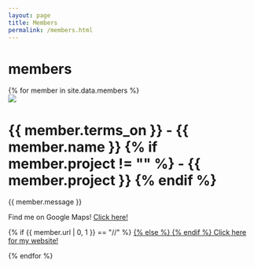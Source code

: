 ```yaml
---
layout: page
title: Members
permalink: /members.html
---
```


# members

<div class="row">
{% for member in site.data.members %}
	<div class="col-md-4">
		<div class="card">
			<img src="http://mappy.dali.dartmouth.edu/{{ member.iconUrl }}">
    		<h1>
    			{{ member.terms_on }} - {{ member.name }}
    			{% if member.project != "" %}
    			- {{ member.project }}
    			{% endif %}
    		</h1>
    		<p>{{ member.message }}</p>
    		<p>
    			Find me on Google Maps!
    			<a href="https://www.google.com/maps/@{{ member.lat_long }}"> 
    				Click here!
    			</a>
    		<p>
    		<p>
    			{% if {{ member.url | 0, 1 }} == "//" %}
    			<a href="http://{{ member.url | 2,-1 }}">
    			{% else %}
    			<a href="{{ member.url }}">
    			{% endif %}
    				Click here for my website!
    			</a>
    		</p>
    	</div>
	</div>
{% endfor %}
</div>